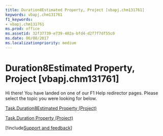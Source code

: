 ```yaml
---
title: Duration8Estimated Property, Project [vbapj.chm131761]
keywords: vbapj.chm131761
f1_keywords:
- vbapj.chm131761
ms.prod: office
ms.assetid: 32f37739-e739-402a-bfd4-d2f7f7df55c0
ms.date: 06/08/2017
ms.localizationpriority: medium
---
```



# Duration8Estimated Property, Project [vbapj.chm131761]

Hi there! You have landed on one of our F1 Help redirector pages. Please select the topic you were looking for below.

[Task.Duration8Estimated Property (Project)](https://msdn.microsoft.com/library/c89f2015-f005-428f-582c-17b4d00b1ea9%28Office.15%29.aspx)

[Task.Duration Property (Project)](https://msdn.microsoft.com/library/8e3bce36-180d-4bec-c863-354982dc91da%28Office.15%29.aspx)

[!include[Support and feedback](~/includes/feedback-boilerplate.md)]